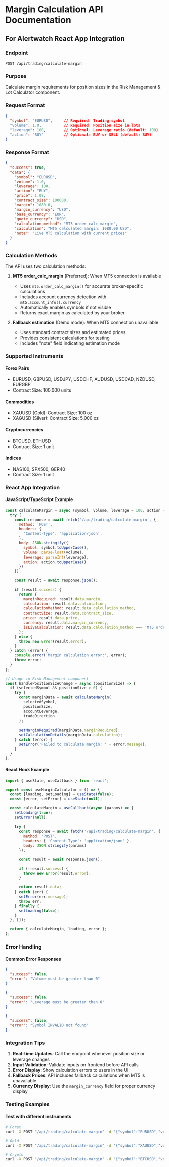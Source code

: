 # Margin Calculation API Documentation
## For Alertwatch React App Integration

### Endpoint
```
POST /api/trading/calculate-margin
```

### Purpose
Calculate margin requirements for position sizes in the Risk Management & Lot Calculator component.

### Request Format
```json
{
  "symbol": "EURUSD",     // Required: Trading symbol
  "volume": 1.0,          // Required: Position size in lots
  "leverage": 100,        // Optional: Leverage ratio (default: 100)
  "action": "BUY"         // Optional: BUY or SELL (default: BUY)
}
```

### Response Format
```json
{
  "success": true,
  "data": {
    "symbol": "EURUSD",
    "volume": 1.0,
    "leverage": 100,
    "action": "BUY",
    "price": 1.08,
    "contract_size": 100000,
    "margin": 1080.0,
    "margin_currency": "USD",
    "base_currency": "EUR",
    "quote_currency": "USD",
    "calculation_method": "MT5 order_calc_margin",
    "calculation": "MT5 calculated margin: 1080.00 USD",
    "note": "Live MT5 calculation with current prices"
  }
}
```

### Calculation Methods
The API uses two calculation methods:

1. **MT5 order_calc_margin** (Preferred): When MT5 connection is available
   - Uses `mt5.order_calc_margin()` for accurate broker-specific calculations
   - Includes account currency detection with `mt5.account_info().currency`
   - Automatically enables symbols if not visible
   - Returns exact margin as calculated by your broker

2. **Fallback estimation** (Demo mode): When MT5 connection unavailable
   - Uses standard contract sizes and estimated prices
   - Provides consistent calculations for testing
   - Includes "note" field indicating estimation mode

### Supported Instruments

#### Forex Pairs
- EURUSD, GBPUSD, USDJPY, USDCHF, AUDUSD, USDCAD, NZDUSD, EURGBP
- Contract Size: 100,000 units

#### Commodities
- XAUUSD (Gold): Contract Size: 100 oz
- XAGUSD (Silver): Contract Size: 5,000 oz

#### Cryptocurrencies
- BTCUSD, ETHUSD
- Contract Size: 1 unit

#### Indices
- NAS100, SPX500, GER40
- Contract Size: 1 unit

### React App Integration

#### JavaScript/TypeScript Example
```javascript
const calculateMargin = async (symbol, volume, leverage = 100, action = 'BUY') => {
  try {
    const response = await fetch('/api/trading/calculate-margin', {
      method: 'POST',
      headers: {
        'Content-Type': 'application/json',
      },
      body: JSON.stringify({
        symbol: symbol.toUpperCase(),
        volume: parseFloat(volume),
        leverage: parseInt(leverage),
        action: action.toUpperCase()
      })
    });

    const result = await response.json();
    
    if (result.success) {
      return {
        marginRequired: result.data.margin,
        calculation: result.data.calculation,
        calculationMethod: result.data.calculation_method,
        contractSize: result.data.contract_size,
        price: result.data.price,
        currency: result.data.margin_currency,
        isLiveCalculation: result.data.calculation_method === 'MT5 order_calc_margin'
      };
    } else {
      throw new Error(result.error);
    }
  } catch (error) {
    console.error('Margin calculation error:', error);
    throw error;
  }
};

// Usage in Risk Management component
const handlePositionSizeChange = async (positionSize) => {
  if (selectedSymbol && positionSize > 0) {
    try {
      const marginData = await calculateMargin(
        selectedSymbol,
        positionSize,
        accountLeverage,
        tradeDirection
      );
      
      setMarginRequired(marginData.marginRequired);
      setCalculationDetails(marginData.calculation);
    } catch (error) {
      setError('Failed to calculate margin: ' + error.message);
    }
  }
};
```

#### React Hook Example
```javascript
import { useState, useCallback } from 'react';

export const useMarginCalculator = () => {
  const [loading, setLoading] = useState(false);
  const [error, setError] = useState(null);

  const calculateMargin = useCallback(async (params) => {
    setLoading(true);
    setError(null);
    
    try {
      const response = await fetch('/api/trading/calculate-margin', {
        method: 'POST',
        headers: { 'Content-Type': 'application/json' },
        body: JSON.stringify(params)
      });

      const result = await response.json();
      
      if (!result.success) {
        throw new Error(result.error);
      }

      return result.data;
    } catch (err) {
      setError(err.message);
      throw err;
    } finally {
      setLoading(false);
    }
  }, []);

  return { calculateMargin, loading, error };
};
```

### Error Handling

#### Common Error Responses
```json
{
  "success": false,
  "error": "Volume must be greater than 0"
}

{
  "success": false,
  "error": "Leverage must be greater than 0"
}

{
  "success": false,
  "error": "Symbol INVALID not found"
}
```

### Integration Tips

1. **Real-time Updates**: Call the endpoint whenever position size or leverage changes
2. **Input Validation**: Validate inputs on frontend before API calls
3. **Error Display**: Show calculation errors to users in the UI
4. **Fallback Prices**: API includes fallback calculations when MT5 is unavailable
5. **Currency Display**: Use the `margin_currency` field for proper currency display

### Testing Examples

#### Test with different instruments
```bash
# Forex
curl -X POST "/api/trading/calculate-margin" -d '{"symbol":"EURUSD","volume":1.0,"leverage":100}'

# Gold
curl -X POST "/api/trading/calculate-margin" -d '{"symbol":"XAUUSD","volume":0.1,"leverage":50}'

# Crypto
curl -X POST "/api/trading/calculate-margin" -d '{"symbol":"BTCUSD","volume":0.01,"leverage":10}'
```